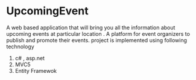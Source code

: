 # UpcomingEvent
A web based application that will bring you all the information about upcoming events at particular location . A platform for event organizers to publish and promote their events.
project is implemented using following technology 
1.  c# , asp.net 
2.  MVC5 
3.  Entity Framewok
